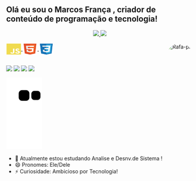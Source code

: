 ## Olá eu sou o Marcos França , criador de conteúdo de programação e tecnologia!


<div align="center">
  <a href="https://github.com/Marhff">
  <img width="48%" src="https://github-readme-stats.vercel.app/api?username=Marhff&show_icons=true&theme=gotham&include_all_commits=true&count_public=true"/>
     <img width="40%" src="https://github-readme-stats.vercel.app/api/top-langs/?username=diegao56&layout=compact&langs_count=7&theme=gotham"/>
</div>
  <div style="display: inline_block"><br>
  <img align="center" alt="Rafa-Js" height="30" width="40" src="https://raw.githubusercontent.com/devicons/devicon/master/icons/javascript/javascript-plain.svg">
  <img align="center" alt="Rafa-HTML" height="30" width="40" src="https://raw.githubusercontent.com/devicons/devicon/master/icons/html5/html5-original.svg">
  <img align="center" alt="Rafa-CSS" height="30" width="40" src="https://raw.githubusercontent.com/devicons/devicon/master/icons/css3/css3-original.svg">
  <img align="right" alt="Rafa-pic" height="150" style="border-radius:50px;" 
       src="https://64.media.tumblr.com/86db5b2441c19b599d8c9b3ebd015438/8cffba6d55e21577-95/s500x750/ff386e83521d84fac601636a1c1f58bf697da39d.gifv">
    
</div>
  
  ##
  
  <div> 
  <a href="https://www.instagram.com/marcos.franca.5/" target="_blank"><img src="https://img.shields.io/badge/-Instagram-%23E4405F?style=for-the-badge&logo=instagram&logoColor=white" target="_blank"></a>
 <a href="https://discord.gg/J3WGTyeD7s" target="_blank"><img src="https://img.shields.io/badge/Discord-7289DA?style=for-the-badge&logo=discord&logoColor=white" target="_blank"></a> 
  <a href = "mailto:marcoshafranca@outlook.com"><img src="https://img.shields.io/badge/-Gmail-%23333?style=for-the-badge&logo=gmail&logoColor=white" target="_blank"></a>
  <a href="https://www.linkedin.com" target="_blank"><img src="https://img.shields.io/badge/-LinkedIn-%230077B5?style=for-the-badge&logo=linkedin&logoColor=white" target="_blank"></a> 
 
  ![Snake animation](https://github.com/rafaballerini/rafaballerini/blob/output/github-contribution-grid-snake.svg)
 
</div>

- 🔭 Atualmente estou estudando Analise e Desnv.de Sistema !
- 😄 Pronomes: Ele/Dele
- ⚡ Curiosidade: Ambicioso por Tecnologia!

